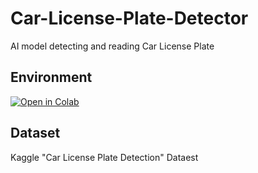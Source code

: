 # Car-License-Plate-Detector
AI model detecting and reading Car License Plate

## Environment
[![Open in Colab](https://colab.research.google.com/assets/colab-badge.svg)](https://colab.research.google.com/drive/1XfnsxGwYLLVFc-uhnJNBM5um8VTBuaIK#scrollTo=B031ZvmvMiqu)

## Dataset


Kaggle "Car License Plate Detection" Dataest
